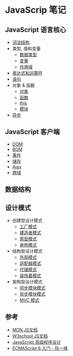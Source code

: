 # JavaScrip 笔记

## JavaScript 语言核心

* [词法结构]()
* 类型, 值和变量
  * [数据类型](./语言核心/类型_值_变量/数据类型.md)
  * [变量](./语言核心/类型_值_变量/变量.md)
  * [作用域](./语言核心/类型_值_变量/作用域.md)
* [表达式和运算符]()
* [语句]()
* 对象 & 函数
  * [对象](./语言核心/对象_函数/对象.md)
  * [函数](./语言核心/对象_函数/函数.md)
  * [this](./语言核心/对象_函数/this.md)
  * [模块](./语言核心/对象_函数/模块.md)
* [异步](./语言核心/异步/异步.md)

## JavaScript 客户端

* [DOM](./客户端/DOM.md)
* [BOM](./客户端/BOM.md)
* [事件](./客户端/事件.md)
* [储存](./客户端/储存.md)
* [Ajax](./客户端/ajax.md)
* [跨域](./客户端/跨域.md)

## 数据结构

## 设计模式

* 创建型设计模式
  * [工厂模式](./设计模式/创建型/工厂模式.md)
  * [建造者模式](./设计模式/创建型/建造者模式.md)
  * [原型模式](./设计模式/创建型/原型模式.md)
  * [单例模式](./设计模式/创建型/单例模式.md)
* 结构型设计模式
  * [外观模式](./设计模式/结构型/外观模式.md)
  * [适配器模式](./设计模式/结构型/适配器模式.md)
  * [代理模式](./设计模式/结构型/代理模式.md)
  * [装饰着模式](./设计模式/结构型/装饰着模式.md)
* 架构型设计模式
  * [同步模块模式](./设计模式/架构型/同步模块模式.md)
  * [异步模块模式](./设计模式/架构型/异步模块模式.md)
  * [MVC 模式](./设计模式/架构型/mvc模式.md)

## 参考

* [MDN JS文档](https://developer.mozilla.org/zh-CN/docs/Web/JavaScript/Reference/Global_Objects)
* [W3school JS文档](http://www.w3school.com.cn/jsref/index.asp)
* [JavaScript 高级程序设计](http://www.ituring.com.cn/book/946)
* [ECMAScript 6 入门 - 阮一峰](http://es6.ruanyifeng.com/)